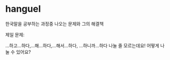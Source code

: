 hanguel
=======

한국말을 공부하는 과정중 나오는 문제와 그의 해결책

제일 문제:

…하고…하다,…해…하다,…해서…하다, …하니까…하다 나눌 줄 모르는데요! 어떻게 나눌 수 있어요?
